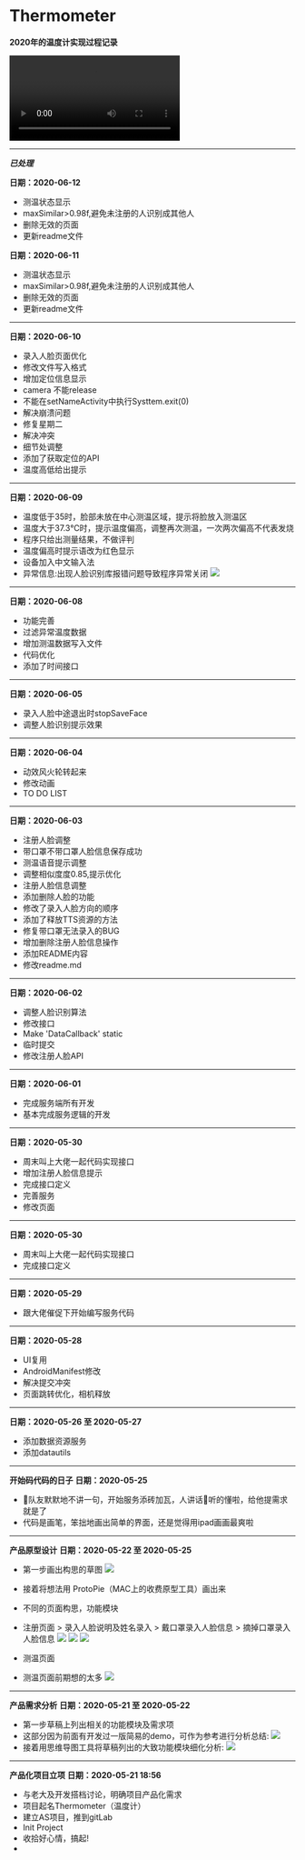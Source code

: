 # Thermometer

**2020年的温度计实现过程记录**

![](images/gif/Video_2020-06-16_113022.wmv)



***

***已处理***

**日期：2020-06-12**

* 测温状态显示
* maxSimilar>0.98f,避免未注册的人识别成其他人
* 删除无效的页面
* 更新readme文件


**日期：2020-06-11**

* 测温状态显示
* maxSimilar>0.98f,避免未注册的人识别成其他人
* 删除无效的页面
* 更新readme文件


***

**日期：2020-06-10**

* 录入人脸页面优化
* 修改文件写入格式
* 增加定位信息显示
* camera 不能release
* 不能在setNameActivity中执行Systtem.exit(0)
* 解决崩溃问题
* 修复星期二
* 解决冲突
* 细节处调整
* 添加了获取定位的API
* 温度高低给出提示


***

**日期：2020-06-09**

* 温度低于35时，脸部未放在中心测温区域，提示将脸放入测温区
* 温度大于37.3℃时，提示温度偏高，调整再次测温，一次两次偏高不代表发烧
* 程序只给出测量结果，不做评判
* 温度偏高时提示语改为红色显示
* 设备加入中文输入法
* 异常信息:出现人脸识别库报错问题导致程序异常关闭
![](images/bugimg/libarcsoft_face_so.jpg)

***

**日期：2020-06-08**

* 功能完善
* 过滤异常温度数据
* 增加测温数据写入文件
* 代码优化
* 添加了时间接口


***

**日期：2020-06-05**

* 录入人脸中途退出时stopSaveFace
* 调整人脸识别提示效果

***

**日期：2020-06-04**

* 动效风火轮转起来
* 修改动画
* TO DO LIST


***

**日期：2020-06-03**

* 注册人脸调整
* 带口罩不带口罩人脸信息保存成功
* 测温语音提示调整
* 调整相似度度0.85,提示优化
* 注册人脸信息调整
* 添加删除人脸的功能
* 修改了录入人脸方向的顺序
* 添加了释放TTS资源的方法
* 修复带口罩无法录入的BUG
* 增加删除注册人脸信息操作
* 添加README内容
* 修改readme.md


***

**日期：2020-06-02**

* 调整人脸识别算法
* 修改接口
* Make 'DataCallback' static
* 临时提交
* 修改注册人脸API

***

**日期：2020-06-01**

* 完成服务端所有开发
* 基本完成服务逻辑的开发

***

**日期：2020-05-30**

* 周末叫上大佬一起代码实现接口
* 增加注册人脸信息提示
* 完成接口定义
* 完善服务
* 修改页面


***

**日期：2020-05-30**

* 周末叫上大佬一起代码实现接口
* 完成接口定义



***

**日期：2020-05-29**

* 跟大佬催促下开始编写服务代码


***

**日期：2020-05-28**

* UI复用
* AndroidManifest修改
* 解决提交冲突
* 页面跳转优化，相机释放


***

**日期：2020-05-26 至 2020-05-27**

* 添加数据资源服务
* 添加datautils


***

**开始码代码的日子**
**日期：2020-05-25**

* 🐖队友默默地不讲一句，开始服务添砖加瓦，人讲话🐖听的懂啦，给他提需求就是了
* 代码是画笔，笨拙地画出简单的界面，还是觉得用ipad画画最爽啦



***


**产品原型设计**
**日期：2020-05-22 至 2020-05-25**

* 第一步画出构思的草图
![](images/yuanxing_caogao.jpg)

* 接着将想法用 ProtoPie（MAC上的收费原型工具）画出来
* 不同的页面构思，功能模块
* 注册页面 > 录入人脸说明及姓名录入  > 戴口罩录入人脸信息  > 摘掉口罩录入人脸信息
![](images/set_name_page.jpg)  ![](images/register_mask.jpg)    ![](images/register_nomask.jpg)

* 测温页面
* 测温页面前期想的太多
![](images/temperature_page.jpg)


***

**产品需求分析**
**日期：2020-05-21 至 2020-05-22**

* 第一步草稿上列出相关的功能模块及需求项
* 这部分因为前面有开发过一版简易的demo，可作为参考进行分析总结:
![](images/need_caogao.jpg)
* 接着用思维导图工具将草稿列出的大致功能模块细化分析:
![](images/needs_1.png)


***

**产品化项目立项**
**日期：2020-05-21 18:56**

* 与老大及开发搭档讨论，明确项目产品化需求
* 项目起名Thermometer（温度计）
* 建立AS项目，推到gitLab
* Init Project
* 收拾好心情，搞起!
*